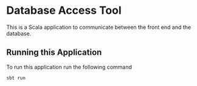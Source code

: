 # Database Access Tool

This is a Scala application to communicate between the front end and the database.

## Running this Application

To run this application run the following command

```
sbt run
```

